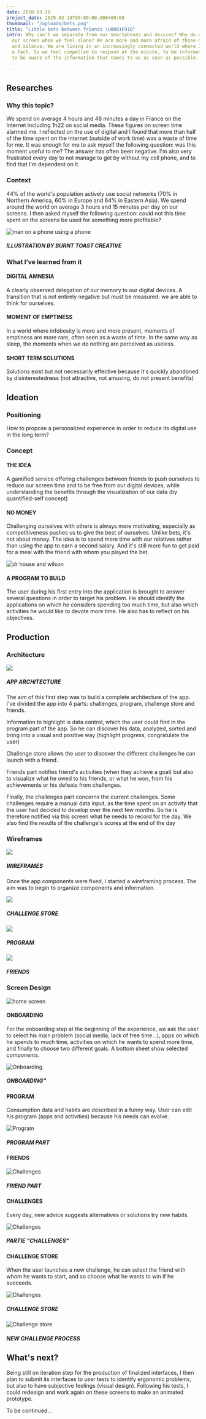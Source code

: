 ```yaml
---
date: 2020-03-29
project_date: 2020-03-18T00:00:00.000+00:00
thumbnail: "/uploads/bets.png"
title: "Little bets between friends \U0001F91D"
intro: Why can't we separate from our smartphones and devices? Why do we hide behind
  our screen when we feel alone? We are more and more afraid of those moments of emptiness
  and silence. We are living in an increasingly connected world where Infobesity is
  a fact. So we feel compelled to respond at the minute, to be informed quickly, or
  to be aware of the information that comes to us as soon as possible.

---
```

## Researches

### Why this topic?

We spend on average 4 hours and 48 minutes a day in France on the Internet including 1h22 on social media. These figures on screen time alarmed me. I reflected on the use of digital and I found that more than half of the time spent on the internet (outside of work time) was a waste of time for me. It was enough for me to ask myself the following question: was this moment useful to me? The answer has often been negative. I'm also very frustrated every day to not manage to get by without my cell phone, and to find that I'm dependent on it.

### Context

44% of the world's population actively use social networks (70% in Northern America, 60% in Europe and 64% in Eastern Asia). We spend around the world on average 3 hours and 15 minutes per day on our screens. I then asked myself the following question: could not this time spent on the screens be used for something more profitable?

![man on a phone using a phone](https://anna-rabeony.com/images/projects/ux%20cases/betfriends/burntoast1.png)

##### ILLUSTRATION BY BURNT TOAST CREATIVE

### What I’ve learned from it

#### DIGITAL AMNESIA

A clearly observed delegation of our memory to our digital devices. A transition that is not entirely negative but must be measured: we are able to think for ourselves.

#### MOMENT OF EMPTINESS

In a world where infobesity is more and more present, moments of emptiness are more rare, often seen as a waste of time. In the same way as sleep, the moments when we do nothing are perceived as useless.

#### SHORT TERM SOLUTIONS

Solutions exist but not necessarily effective because it's quickly abandoned by disinterestedness (not attractive, not amusing, do not present benefits)

## Ideation

### Positioning

How to propose a personalized experience in order to reduce its digital use in the long term?

### Concept

#### THE IDEA

A gamified service offering challenges between friends to push ourselves to reduce our screen time and to be free from our digital devices, while understanding the benefits through the visualization of our data (by quantified-self concept)

#### NO MONEY

Challenging ourselves with others is always more motivating, especially as competitiveness pushes us to give the best of ourselves. Unlike bets, it's not about money. The idea is to spend more time with our relatives rather than using the app to earn a second salary. And it's still more fun to get paid for a meal with the friend with whom you played the bet.

  
![dr house and wilson](https://anna-rabeony.com/images/projects/ux%20cases/betfriends/giphy.gif)

#### A PROGRAM TO BUILD

The user during his first entry into the application is brought to answer several questions in order to target his problem. He should identify the applications on which he considers spending too much time, but also which activities he would like to devote more time. He also has to reflect on his objectives.

## Production

### Architecture

  
![](https://anna-rabeony.com/images/projects/ux%20cases/betfriends/wireflow.png)

##### APP ARCHITECTURE

The aim of this first step was to build a complete architecture of the app. I've divided the app into 4 parts: challenges, program, challenge store and friends.

Information to highlight is data control, which the user could find in the program part of the app. So he can discover his data, analyzed, sorted and bring into a visual and positive way (highlight progress, congratulate the user)

Challenge store allows the user to discover the different challenges he can launch with a friend.

Friends part notifies friend's activities (when they achieve a goal) but also to visualize what he owed to his friends, or what he won, from his achievements or his defeats from challenges.

Finally, the challenges part concerns the current challenges. Some challenges require a manual data input, as the time spent on an activity that the user had decided to develop over the next few months. So he is therefore notified via this screen what he needs to record for the day. We also find the results of the challenge's scores at the end of the day

### Wireframes

  
![](https://anna-rabeony.com/images/projects/ux%20cases/betfriends/wireframes/wireframes.png)

##### WIREFRAMES

Once the app components were fixed, I started a wireframing process. The aim was to begin to organize components and information.

  
![](https://anna-rabeony.com/images/projects/ux%20cases/betfriends/wireframes/store.png)

##### CHALLENGE STORE

  
![](https://anna-rabeony.com/images/projects/ux%20cases/betfriends/wireframes/program.png)

##### PROGRAM

  
![](https://anna-rabeony.com/images/projects/ux%20cases/betfriends/wireframes/friends.png)

##### FRIENDS

### Screen Design

  
![home screen](https://anna-rabeony.com/images/projects/ux%20cases/betfriends/Screendesign/screendesign.png)

#### ONBOARDING

For the onboarding step at the beginning of the experience, we ask the user to select his main problem (social media, lack of free time...), apps on which he spends to much time, activities on which he wants to spend more time, and finally to choose two different goals. A bottom sheet show selected components.

  
![Onboarding](https://anna-rabeony.com/images/projects/ux%20cases/betfriends/Screendesign/onboarding.png)

##### ONBOARDING"

#### PROGRAM

Consumption data and habits are described in a funny way. User can edit his program (apps and activities) because his needs can evolve.

  
![Program](https://anna-rabeony.com/images/projects/ux%20cases/betfriends/Screendesign/program.png)

##### PROGRAM PART

#### FRIENDS

  
![Challenges](https://anna-rabeony.com/images/projects/ux%20cases/betfriends/Screendesign/friends.png)

##### FRIEND PART

#### CHALLENGES

Every day, new advice suggests alternatives or solutions try new habits.

  
![Challenges](https://anna-rabeony.com/images/projects/ux%20cases/betfriends/Screendesign/overview.png)

##### PARTIE "CHALLENGES"

#### CHALLENGE STORE

When the user launches a new challenge, he can select the friend with whom he wants to start, and so choose what he wants to win if he succeeds.

  
![Challenges](https://anna-rabeony.com/images/projects/ux%20cases/betfriends/Screendesign/store1.png)

##### CHALLENGE STORE

![Challenge store](https://anna-rabeony.com/images/projects/ux%20cases/betfriends/Screendesign/store2.png)

##### NEW CHALLENGE PROCESS

## What's next?

Being still on iteration step for the production of finalized interfaces, I then plan to submit its interfaces to user tests to identify ergonomic problems, but also to have subjective feelings (visual design). Following his tests, I could redesign and work again on these screens to make an animated prototype.

To be continued...